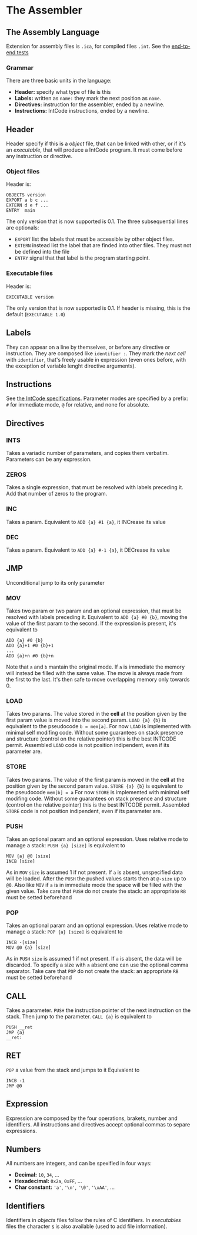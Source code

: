 # The Assembler

## The Assembly Language

Extension for assembly files is `.ica`, for compiled files `.int`. See the [end-to-end tests](../../tests/assembler/end_to_end)

### Grammar

There are three basic units in the language:
- **Header:** specify what type of file is this
- **Labels:** written as `name:` they mark the next position as `name`.
- **Directives:** instruction for the assembler, ended by a newline.
- **Instructions:** IntCode instructions, ended by a newline.

## Header

Header specify if this is a *object* file, that can be linked with other, or if it's an *executable*, that will produce a IntCode program. It must come before any instruction or directive.

### Object files
Header is:
```
OBJECTS version
EXPORT a b c ... 
EXTERN d e f ... 
ENTRY  main
```
The only version that is now supported is 0.1.
The three subsequential lines are optionals:
- `EXPORT` list the labels that must be accessible by other object files.
- `EXTERN` instead list the label that are finded into other files. They must not be defined into the file
- `ENTRY` signal that that label is the program starting point.

### Executable files
Header is:
```
EXECUTABLE version
```
The only version that is now supported is 0.1. If header is missing, this is the default (`EXECUTABLE 1.0`)


## Labels

They can appear on a line by themselves, or before any directive or instruction. They are composed like `identifier :`. They mark the *next cell* with `identifier`, that's freely usable in expression (even ones before, with the exception of variable lenght directive arguments).

## Instructions

See [the IntCode specifications](https://esolangs.org/wiki/Intcode). Parameter modes are specified by a prefix: `#` for immediate mode, `@` for relative, and none for absolute.

## Directives

### INTS
Takes a variadic number of parameters, and copies them verbatim. Parameters can be any expression.

### ZEROS
Takes a single expression, that must be resolved with labels preceding it. Add that number of zeros to the program.

### INC
Takes a param. Equivalent to `ADD {a} #1 {a}`, it INCrease its value
### DEC
Takes a param. Equivalent to `ADD {a} #-1 {a}`, it DECrease its value

## JMP
Unconditional jump to its only parameter

### MOV
Takes two param or two param and an optional expression, that must be resolved with labels preceding it.
Equivalent to `ADD {a} #0 {b}`, moving the value of the first param to the second.
If the expression is present, it's equivalent to 
```
ADD {a} #0 {b}
ADD {a}+1 #0 {b}+1
...
ADD {a}+n #0 {b}+n
```
Note that `a` and `b` mantain the original mode. If `a` is immediate the memory will instead be filled with the same value.
The move is always made from the first to the last. It's then safe to move overlapping memory only towards 0.

### LOAD
Takes two params. The value stored in the **cell** at the position given by the first param value is moved into the second param. `LOAD {a} {b}` is equivalent to the pseudocode `b = mem[a]`.
For now `LOAD` is implemented with minimal self modifing code. Without some guarantees on stack presence and structure (control on the relative pointer) this is the best INTCODE permit. Assembled `LOAD` code is not position indipendent, even if its parameter are.

### STORE
Takes two params. The value of the first param is moved in the **cell** at the position given by the second param value. `STORE {a} {b}` is equivalent to the pseudocode `mem[b] = a`
For now `STORE` is implemented with minimal self modifing code. Without some guarantees on stack presence and structure (control on the relative pointer) this is the best INTCODE permit. Assembled `STORE` code is not position indipendent, even if its parameter are.

### PUSH
Takes an optional param and an optional expression. Uses relative mode to manage a stack: `PUSH {a} [size]` is equivalent to
```
MOV {a} @0 [size]
INCB [size]
```
As in `MOV` `size` is assumed 1 if not present. If `a` is absent, unspecified data will be loaded. After the `PUSH` the pushed values starts then at `@-size` up to `@0`.
Also like `MOV` if `a` is in immediate mode the space will be filled with the given value.
Take care that `PUSH` do not create the stack: an appropriate `RB` must be setted beforehand

### POP
Takes an optional param and an optional expression. Uses relative mode to manage a stack: `POP {a} [size]` is equivalent to
```
INCB -[size]
MOV @0 {a} [size]
```
As in `PUSH` `size` is assumed 1 if not present. If `a` is absent, the data will be discarded. To specify a size with `a` absent one can use the optional comma separator.
Take care that `POP` do not create the stack: an appropriate `RB` must be setted beforehand

## CALL
Takes a parameter. `PUSH` the instruction pointer of the next instruction on the stack. Then jump to the parameter. `CALL {a}` is equivalent to 
```
PUSH __ret
JMP {a}
__ret:
```

## RET
`POP` a value from the stack and jumps to it
Equivalent to 
```
INCB -1
JMP @0
```

## Expression

Expression are composed by the four operations, brakets, number and identifiers. All instructions and directives accept optional commas to separe expressions.

## Numbers
All numbers are integers, and can be spexified in four ways:
- **Decimal:** `10`, `34`, ...
- **Hexadecimal:** `0x2a`, `0xFF`, ...
- **Char constant:** `'a'`, `'\n'`, `'\0'`, `'\xAA'`, ...

## Identifiers
Identifiers in *objects* files follow the rules of C identifiers. In *executables* files the character `$` is also available (used to add file information).